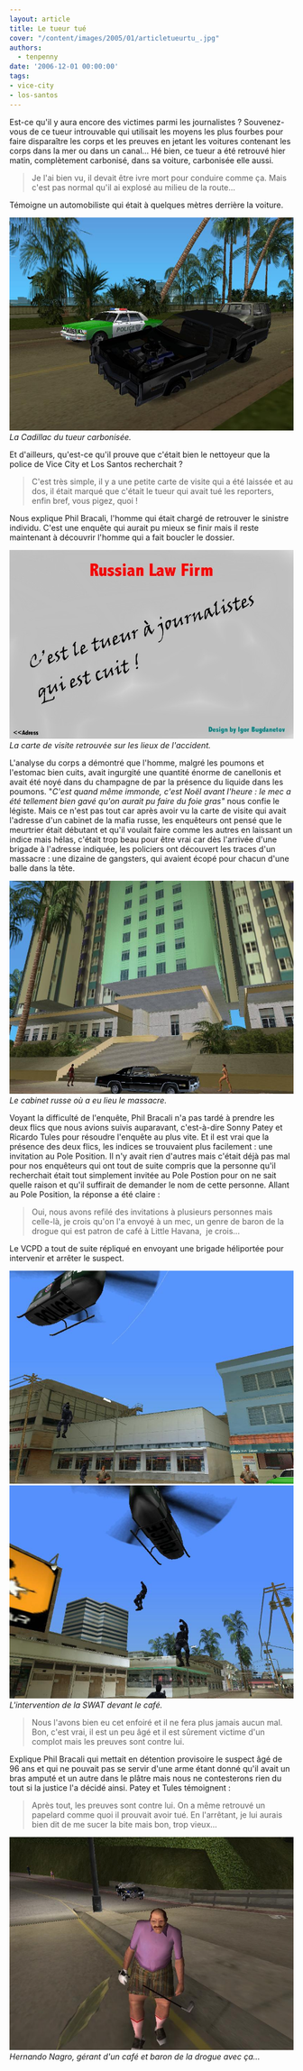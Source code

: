 ```yaml
---
layout: article
title: Le tueur tué
cover: "/content/images/2005/01/articletueurtu_.jpg"
authors:
  - tenpenny
date: '2006-12-01 00:00:00'
tags:
- vice-city
- los-santos
---
```


Est-ce qu'il y aura encore des victimes parmi les journalistes ? Souvenez-vous de ce tueur introuvable qui utilisait les moyens les plus fourbes pour faire disparaître les corps et les preuves en jetant les voitures contenant les corps dans la mer ou dans un canal... Hé bien, ce tueur a été retrouvé hier matin, complètement carbonisé, dans sa voiture, carbonisée elle aussi.

> Je l'ai bien vu, il devait être ivre mort pour conduire comme ça. Mais c'est pas normal qu'il ai explosé au milieu de la route...

Témoigne un automobiliste qui était à quelques mètres derrière la voiture.

![La Cadillac du tueur carbonisée.](/content/images/2005/01/cadcarbonis_.jpg)
_La Cadillac du tueur carbonisée._

Et d'ailleurs, qu'est-ce qu'il prouve que c'était bien le nettoyeur que la police de Vice City et Los Santos recherchait ?

> C'est très simple, il y a une petite carte de visite qui a été laissée et au dos, il était marqué que c'était le tueur qui avait tué les reporters, enfin bref, vous pigez, quoi !

Nous explique Phil Bracali, l'homme qui était chargé de retrouver le sinistre individu. C'est une enquête qui aurait pu mieux se finir mais il reste maintenant à découvrir l'homme qui a fait boucler le dossier.

![La carte de visite retrouvée sur les lieux de l'accident.](/content/images/2005/01/cartevisite.jpg)
_La carte de visite retrouvée sur les lieux de l'accident._

L'analyse du corps a démontré que l'homme, malgré les poumons et l'estomac bien cuits, avait ingurgité une quantité énorme&nbsp;de canellonis et avait été noyé dans du champagne de par la présence du liquide dans les poumons. "_C'est quand même immonde, c'est Noël avant l'heure : le mec a été tellement bien gavé qu'on aurait pu faire du foie gras"_ nous confie le légiste. Mais ce n'est pas tout car après avoir vu la carte de visite qui avait l'adresse d'un cabinet de la mafia russe, les enquêteurs ont pensé que le meurtrier était débutant et qu'il voulait faire comme les autres en laissant un indice mais hélas, c'était trop beau pour être vrai car dès l'arrivée d'une brigade à l'adresse indiquée, les policiers ont découvert les traces d'un massacre : une dizaine de gangsters,&nbsp;qui avaient écopé&nbsp;pour chacun d'une balle dans la tête.

![Le cabinet russe où a eu lieu le massacre.](/content/images/2005/01/cabinetmafiarusse.jpg)
_Le cabinet russe où a eu lieu le massacre._

Voyant la difficulté de l'enquête, Phil Bracali n'a pas tardé à prendre les deux flics que nous avions suivis auparavant, c'est-à-dire Sonny Patey et Ricardo Tules pour résoudre l'enquête au plus vite. Et il est vrai que la présence des deux flics, les indices se trouvaient plus facilement : une invitation au Pole Position. Il n'y avait rien d'autres mais c'était déjà pas mal pour nos enquêteurs qui ont tout de suite compris que la personne qu'il recherchait était tout simplement invitée au Pole Postion pour on ne sait quelle raison et qu'il suffirait de demander le nom de cette personne. Allant au Pole Position, la réponse a été claire :

> Oui, nous avons refilé des invitations à plusieurs personnes mais celle-là, je crois qu'on l'a envoyé à un mec, un&nbsp;genre de baron de la drogue qui est patron de café à Little Havana, &nbsp;je crois...

Le VCPD a tout de suite répliqué en envoyant une brigade héliportée pour intervenir et arrêter le suspect.

![](/content/images/2005/01/interventionswat1.jpg)
![L'intervention de la SWAT devant le café.](/content/images/2005/01/interventionswat2.jpg)
_L'intervention de la SWAT devant le café._

> Nous l'avons bien eu cet enfoiré et il ne fera plus jamais aucun mal. Bon, c'est vrai, il est un peu âgé et il est sûrement victime d'un complot mais les preuves sont contre lui.

Explique Phil Bracali qui mettait en détention provisoire le suspect âgé de 96 ans et qui ne pouvait pas se servir d'une arme étant donné qu'il avait un bras amputé et un autre dans le plâtre mais nous ne contesterons rien du tout si la justice l'a décidé ainsi. Patey et Tules témoignent :

> Après tout, les preuves sont contre lui. On a même retrouvé un papelard comme quoi il prouvait avoir tué. En l'arrêtant, je lui aurais bien dit de me sucer la bite mais bon, trop vieux...

![Hernando Nagro, gérant d'un café et baron de la drogue avec ça...](/content/images/2005/01/barondrogue.jpg)
_Hernando Nagro, gérant d'un café et baron de la drogue avec ça..._